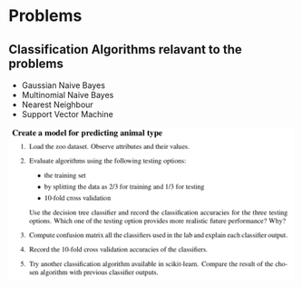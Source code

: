 # Problems
## Classification Algorithms relavant to the problems

* Gaussian Naive Bayes
* Multinomial Naive Bayes
* Nearest Neighbour
* Support Vector Machine

![Alt text](/resources/Ex5.png?raw=true)

